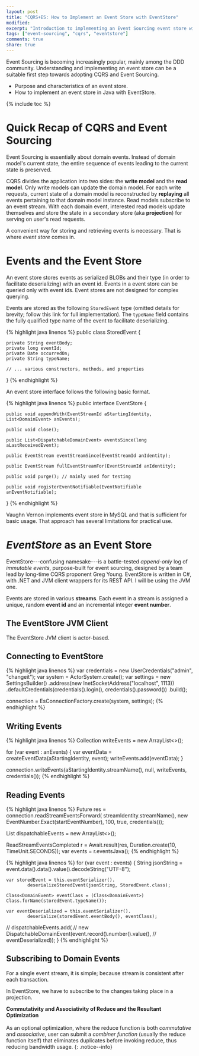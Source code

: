 ```yaml
---
layout: post
title: "CQRS+ES: How to Implement an Event Store with EventStore"
modified:
excerpt: "Introduction to implementing an Event Sourcing event store with [EventStore](https://eventstore.org)."
tags: ["event-sourcing", "cqrs", "eventstore"]
comments: true
share: true
---
```


Event Sourcing is becoming increasingly popular, mainly among the DDD community. Understanding and implementing an event store can be a suitable first step towards adopting CQRS and Event Sourcing.

* Purpose and characteristics of an event store.
* How to implement an event store in Java with EventStore.

{% include toc %}

Quick Recap of CQRS and Event Sourcing
======================================

Event Sourcing is essentially about domain events. Instead of domain model's current state, the entire sequence of events leading to the current state is preserved.

CQRS divides the application into two sides: the **write model** and the **read model**. Only write models can update the domain model. For each write requests, current state of a domain model is reconstructed by **replaying** all events pertaining to that domain model instance. Read models subscribe to an event stream. With each domain event, interested read models update themselves and store the state in a secondary store (aka **projection**) for serving on user's read requests.

A convenient way for storing and retrieving events is necessary. That is where _event store_ comes in.

Events and the Event Store
==========================

An event store stores events as serialized BLOBs and their type (in order to facilitate deserializing) with an event id. Events in a event store can be queried only with event ids. Event stores are not designed for complex querying.

Events are stored as the following `StoredEvent` type (omitted details for brevity; follow this link for full implementation). The `typeName` field contains the fully qualified type name of the event to facilitate deserializing.

{% highlight java linenos %}
public class StoredEvent {

    private String eventBody;
    private long eventId;
    private Date occurredOn;
    private String typeName;

    // ... various constructors, methods, and properties
}
{% endhighlight %}

An event store interface follows the following basic format.

{% highlight java linenos %}
public interface EventStore {

    public void appendWith(EventStreamId aStartingIdentity, List<DomainEvent> anEvents);

    public void close();

    public List<DispatchableDomainEvent> eventsSince(long aLastReceivedEvent);

    public EventStream eventStreamSince(EventStreamId anIdentity);

    public EventStream fullEventStreamFor(EventStreamId anIdentity);

    public void purge(); // mainly used for testing

    public void registerEventNotifiable(EventNotifiable anEventNotifiable);
}
{% endhighlight %}

Vaughn Vernon implements event store in MySQL and that is sufficient for basic usage. That approach has several limitations for practical use.

_EventStore_ as an Event Store
==============================

EventStore---confusing namesake---is a battle-tested _append-only_ log of _immutable events_, purpose-built for event sourcing, designed by a team lead by long-time CQRS proponent Greg Young. EventStore is written in C#, with .NET and JVM client wrappers for its REST API. I will be using the JVM one.

Events are stored in various **streams**. Each event in a stream is assigned a unique, random **event id** and an incremental integer **event number**.

The EventStore JVM Client
-------------------------

The EventStore JVM client is actor-based.

Connecting to EventStore
------------------------

{% highlight java linenos %}
var credentials = new UserCredentials("admin", "changeit");
var system = ActorSystem.create();
var settings = new SettingsBuilder()
        .address(new InetSocketAddress("localhost", 1113))
        .defaultCredentials(credentials().login(), credentials().password())
        .build();

connection = EsConnectionFactory.create(system, settings);
{% endhighlight %}

Writing Events
--------------

{% highlight java linenos %}
Collection<EventData> writeEvents = new ArrayList<>();

for (var event : anEvents) {
    var eventData = createEventData(aStartingIdentity, event);
    writeEvents.add(eventData);
}

connection.writeEvents(aStartingIdentity.streamName(), null, writeEvents, credentials());
{% endhighlight %}

Reading Events
--------------

{% highlight java linenos %}
Future<ReadStreamEventsCompleted> res = connection.readStreamEventsForward(
                    streamIdentity.streamName(),
                    new EventNumber.Exact(startEventNumber),
                    100,
                    true,
                    credentials());

List<DispatchableDomainEvent> dispatchableEvents = new ArrayList<>();

ReadStreamEventsCompleted r = Await.result(res, Duration.create(10, TimeUnit.SECONDS));
var events = r.eventsJava();
{% endhighlight %}

{% highlight java linenos %}
for (var event : events) {
    String jsonString = event.data().data().value().decodeString("UTF-8");

    var storedEvent = this.eventSerializer().
            deserializeStoredEvent(jsonString, StoredEvent.class);

    Class<DomainEvent> eventClass = (Class<DomainEvent>) Class.forName(storedEvent.typeName());

    var eventDeserialized = this.eventSerializer().
            deserialize(storedEvent.eventBody(), eventClass);

//    dispatchableEvents.add(
//            new DispatchableDomainEvent(event.record().number().value(),
//                    eventDeserialized));
}
{% endhighlight %}

Subscribing to Domain Events
----------------------------

For a single event stream, it is simple; because stream is consistent after each transaction.

In EventStore, we have to subscribe to the changes taking place in a projection.

**Commutativity and Associativity of Reduce and the Resultant Optimization**<br><br>As an optional optimization, where the reduce function is both _commutative_ and _associative_, user can submit a _combiner function_ (usually the reduce function itself) that eliminates duplicates before invoking reduce, thus reducing bandwidth usage.
{: .notice--info}

